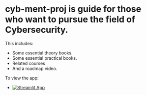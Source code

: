 # cyb-ment-proj is guide for those who want to pursue the field of Cybersecurity.
This includes:
- Some essential theory books.
- Some essential practical books.
- Related courses
- And a roadmap video.

To view the app:
- [![Streamlit App](https://static.streamlit.io/badges/streamlit_badge_black_white.svg)](https://liblupusarctos.streamlit.app/)
